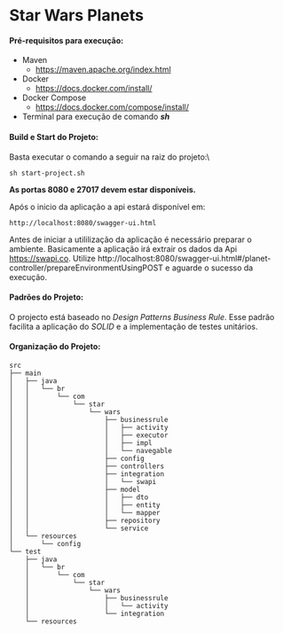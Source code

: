 # Star Wars Planets
#### Pré-requisitos para execução:
* Maven
    * https://maven.apache.org/index.html
* Docker
    * https://docs.docker.com/install/
* Docker Compose
    * https://docs.docker.com/compose/install/
* Terminal para execução de comando _**sh**_

#### Build e Start do Projeto:
Basta executar o comando a seguir na raiz do projeto:\
```
sh start-project.sh
```
**As portas 8080 e 27017 devem estar disponíveis.**

Após o inicio da aplicação a api estará disponível em:
```
http://localhost:8080/swagger-ui.html
```
Antes de iniciar a utililização da aplicação é necessário preparar o ambiente.
Basicamente a aplicação irá extrair os dados da Api https://swapi.co. Utilize http://localhost:8080/swagger-ui.html#/planet-controller/prepareEnvironmentUsingPOST
e aguarde o sucesso da execução.


#### Padrões do Projeto:
O projecto está baseado no _Design Patterns Business Rule_. Esse padrão facilita a aplicação do _SOLID_ e a 
implementação de testes unitários.

#### Organização do Projeto:
```
src
├── main
│   ├── java
│   │   └── br
│   │       └── com
│   │           └── star
│   │               └── wars
│   │                   ├── businessrule
│   │                   │   ├── activity
│   │                   │   ├── executor
│   │                   │   ├── impl
│   │                   │   └── navegable
│   │                   ├── config
│   │                   ├── controllers
│   │                   ├── integration
│   │                   │   └── swapi
│   │                   ├── model
│   │                   │   ├── dto
│   │                   │   ├── entity
│   │                   │   └── mapper
│   │                   ├── repository
│   │                   └── service
│   └── resources
│       └── config
└── test
    ├── java
    │   └── br
    │       └── com
    │           └── star
    │               └── wars
    │                   ├── businessrule
    │                   │   └── activity
    │                   └── integration
    └── resources
```